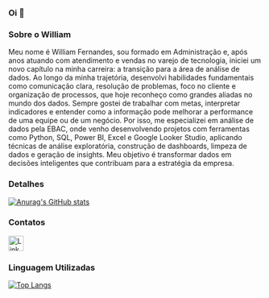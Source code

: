### Oi 👋

### Sobre o William

Meu nome é William Fernandes, sou formado em Administração e, após anos atuando com atendimento e vendas no varejo de tecnologia, iniciei um novo capítulo na minha carreira: a transição para a área de análise de dados.
Ao longo da minha trajetória, desenvolvi habilidades fundamentais como comunicação clara, resolução de problemas, foco no cliente e organização de processos, que hoje reconheço como grandes aliadas no mundo dos dados. Sempre gostei de trabalhar com metas, interpretar indicadores e entender como a informação pode melhorar a performance de uma equipe ou de um negócio.
Por isso, me especializei em análise de dados pela EBAC, onde venho desenvolvendo projetos com ferramentas como Python, SQL, Power BI, Excel e Google Looker Studio, aplicando técnicas de análise exploratória, construção de dashboards, limpeza de dados e geração de insights. Meu objetivo é transformar dados em decisões inteligentes que contribuam para a estratégia da empresa.

### Detalhes

[![Anurag's GitHub stats](https://github-readme-stats.vercel.app/api?username=wbetru&show_icons=true&theme=dark)](https://github.com/anuraghazra/github-readme-stats)

### Contatos

[<img src='https://img.shields.io/badge/LinkedIn-0077B5?style=for-the-badge&logo=linkedin&logoColor=white' alt='Linkedin' height='30'>](https://www.linkedin.com/in/william-fernandes-dados/)

### Linguagem Utilizadas

[![Top Langs](https://github-readme-stats.vercel.app/api/top-langs/?username=wbetru&layout=compact)](https://github.com/anuraghazra/github-readme-stats)
